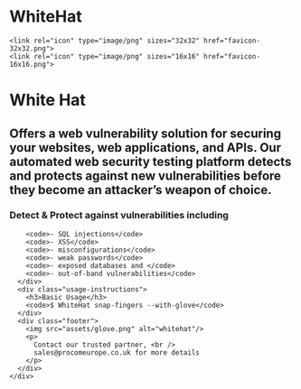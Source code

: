 # WhiteHat 
<html lang="en">
  <head>
    <meta charset="UTF-8" />
    <title>WhiteHat: provides real-time visibility into your security status and allows you to understand the risks and vulnerabilities in your environment. This means you can take appropriate steps to fix them before any malicious actors get in! </title>
    <link href="styles.css" rel="stylesheet">
    <meta name="viewport" content="width=device-width, initial-scale=1.0">
    <meta name="description" content="Detect & Protect against vulnerabilities ">
    <meta name="keywords" content="WhiteHat, Detect & Protect against vulnerabilities ">
    <meta name="author" content="WhiteHat">

    <link rel="icon" type="image/png" sizes="32x32" href="favicon-32x32.png">
    <link rel="icon" type="image/png" sizes="16x16" href="favicon-16x16.png">
  </head>
  <style>
  @import url("https://rsms.me/inter/inter-ui.css");

body {
  position: relative;
  margin: 0;
  padding: 0;
  font-family: "Inter UI", sans-serif;
  text-align: center;
  color: white;
}

.titan-background {
  position: absolute;
  width: 100%;
  background-image: linear-gradient(-180deg, #000000 0%, #200835 100%);
  overflow: hidden;
  z-index: 1;
  /* Make the rubber band scroll not show empty white space */
  top: -10%;
  height: 120%;
  min-height: 120vh;
  margin-bottom: -20%;
}

.stars {
  position: absolute;
  top: 0;
  width: 300vw;
  height: 100vh;
  transform: translate(0%, 0%);
  background-size: contain;
  background-repeat: repeat;
  transform-origin: top left;
}

.stars-L {
  background-image: url("assets/stars-L.svg");
  background-size: 890px;
  height: 750px;
  animation: panning-stars 200s linear infinite alternate;
}

.stars-M {
  background-image: url("assets/stars-M.svg");
  height: 530px;
  animation: panning-stars 300s linear infinite alternate;
}

.stars-S {
  background-image: url("assets/stars-S.svg");
  height: 370px;
  animation: panning-stars 400s linear infinite alternate;
}

@keyframes panning-stars {
  from {
    transform: translate(-20%, 0%);
  }
  to {
    transform: translate(-80%, -40%);
  }
}

.marvellous-container {
  position: relative;
  z-index: 2;
  padding: 104px 0 24px 0;
  width: 95%;
  max-width: 600px;
  margin: auto;
}

h1 {
  display: block;
  font-size: 80px;
  margin: 0 0 24px 0;
}

@media (max-width: 500px) {
  h1 {
    font-size: 16vw;
  }
}

h2 {
  font-weight: 500;
  font-size: 24px;
}

h3 {
  font-weight: 300;
  font-size: 24px;
}

a {
  color: inherit;
  text-decoration: underline;
}

.title-marvel {
  font-weight: bolder;
  color: #020103;
  letter-spacing: -6.7px;
  text-transform: uppercase;
  padding: 0 16px;
  background: #9b00f5;
}

.title-studios {
  position: relative;
  display: inline-block;
  font-weight: bold;
  color: #9b00f5;
  letter-spacing: -4.5px;
  text-transform: uppercase;
  padding: 0 16px;
  border-color: #9b00f5;
  border-top: 8px solid;
  border-bottom: 8px solid;
  line-height: 1;
}

code {
  display: block;
  box-sizing: border-box;
  text-align: left;
  font-size: 18px;
  width: 100%;
  padding: 16px 24px;
  background: rgba(44, 37, 44, 0.8);
  border: 1px solid #7f797f;
  border-radius: 8px;
  margin-bottom: 16px;
}

.header {
  margin-bottom: 104px;
}

.installation-instructions,
.usage-instructions {
  margin-top: 64px;
}

.footer {
  margin-top: 224px;
}

.footer img {
  height: 104px;
  width: auto;
}

  </style>
  <body>
    <div class="titan-background">
      <span class="stars stars-L"></span>
      <span class="stars stars-M"></span>
      <span class="stars stars-S"></span>
    </div>
    <div class="marvellous-container">
      <div class="header">
        <h1><span class="title-marvel">White </span> <span class="title-studios">Hat</span></h1>
        <h2>
          Offers a web vulnerability solution for securing your websites, web applications, and APIs. Our automated web security testing platform detects and protects against new vulnerabilities before they become an attacker’s weapon of choice.
        </h2>
      </div>
      <div class="installation-instructions">
        <h3>Detect & Protect against vulnerabilities including </h3>
       

        <code>- SQL injections</code>
        <code>- XSS</code>
        <code>- misconfigurations</code>
        <code>- weak passwords</code>
        <code>- exposed databases and </code>
        <code>- out-of-band vulnerabilities</code>
      </div>
      <div class="usage-instructions">
        <h3>Basic Usage</h3>
        <code>$ WhiteHat snap-fingers --with-glove</code>
      </div>
      <div class="footer">
        <img src="assets/glove.png" alt="whitehat"/>
        <p>
          Contact our trusted partner, <br />
          sales@procomeurope.co.uk for more details 
        </p>
      </div>
    </div>
  </body>
</html>

